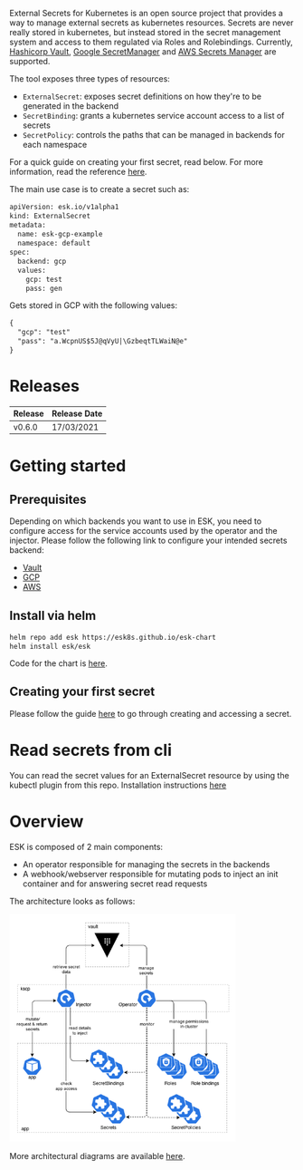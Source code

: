 
External Secrets for Kubernetes is an open source project that provides a way to manage external secrets as kubernetes resources.
Secrets are never really stored in kubernetes, but instead stored in the secret management system and access to them regulated via Roles and Rolebindings.
Currently, [Hashicorp Vault](https://www.vaultproject.io), [Google SecretManager](https://cloud.google.com/secret-manager/) and [AWS Secrets Manager](https://aws.amazon.com/secrets-manager/) are supported.

The tool exposes three types of resources:
- `ExternalSecret`: exposes secret definitions on how they're to be generated in the backend
- `SecretBinding`: grants a kubernetes service account access to a list of secrets
- `SecretPolicy`: controls the paths that can be managed in backends for each namespace

For a quick guide on creating your first secret, read below. For more information, read the reference [here](/docs/reference/).

The main use case is to create a secret such as:
```
apiVersion: esk.io/v1alpha1
kind: ExternalSecret
metadata:
  name: esk-gcp-example
  namespace: default
spec:
  backend: gcp
  values:
    gcp: test
    pass: gen
```

Gets stored in GCP with the following values:
```
{
  "gcp": "test"
  "pass": "a.WcpnUS$5J@qVyU|\GzbeqtTLWaiN@e"
}
```


# Releases

| Release | Release Date |
| ---     |     ---      |
| v0.6.0  | 17/03/2021   |


# Getting started

## Prerequisites

Depending on which backends you want to use in ESK, you need to configure access for the service accounts used by the operator and the injector. Please follow the following link to configure your intended secrets backend:
- [Vault](/docs/install/vault.md)
- [GCP](/docs/install/gcp.md)
- [AWS](/docs/install/aws.md)


## Install via helm

```
helm repo add esk https://esk8s.github.io/esk-chart
helm install esk/esk
```

Code for the chart is [here](https://github.com/esk8s/esk-chart).


## Creating your first secret

Please follow the guide [here](/docs/getting_started.md) to go through creating and accessing a secret.


# Read secrets from cli

You can read the secret values for an ExternalSecret resource by using the kubectl plugin from this repo. Installation instructions [here](/docs/plugin.md)

# Overview

ESK is composed of 2 main components:
- An operator responsible for managing the secrets in the backends
- A webhook/webserver responsible for mutating pods to inject an init container and for answering secret read requests

The architecture looks as follows:

<kbd>
<img src="/docs/arch/images/arch.png" width="400" />
</kbd>

More architectural diagrams are available [here](/docs/arch).